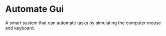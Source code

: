 # Automate Gui
 A smart system that can automate tasks by simulating the computer mouse and keyboard.
